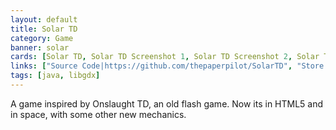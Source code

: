 ```yaml
---
layout: default
title: Solar TD
category: Game
banner: solar
cards: [Solar TD, Solar TD Screenshot 1, Solar TD Screenshot 2, Solar TD Screenshot 3, Solar TD Screenshot 4, Solar TD Screenshot 5, Solar TD Screenshot 6]
links: ["Source Code|https://github.com/thepaperpilot/SolarTD", "Store Page|http://thepaperpilot.itch.io/solar-td"]
tags: [java, libgdx]
---
```

A game inspired by Onslaught TD, an old flash game. Now its in HTML5 and in space, with some other new mechanics.

